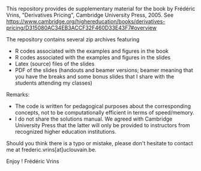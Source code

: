 This repository provides de supplementary material for the book by Frédéric Vrins, "Derivatives Pricing", Cambridge University Press, 2005. See https://www.cambridge.org/highereducation/books/derivatives-pricing/D315080AC34EB3ACCF32F460D33E43F7#overview

The repository contains several zip archives featuring
  - R codes associated with the examples and figures in the book
  - R codes associated with the examples and figures in the slides
  - Latex (source) files of the slides
  - PDF of the slides (handouts and beamer versions; beamer meaning that you have the breaks and some bonus slides that I share with the students attending my classes)

Remarks:
  - The code is written for pedagogical purposes about the corresponding concepts, not to be computationally efficient in terms of speed/memory.
  - I do not share the solutions manual. We agreed with Cambridge University Press that the latter will only be provided to instructors from recognized higher education institutions.

Should you think there is a typo or mistake, please don't hesitate to contact me at frederic.vrins[at]uclouvain.be.

Enjoy !
Frédéric Vrins
